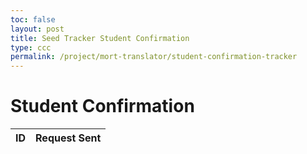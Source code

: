 ```yaml
---
toc: false
layout: post
title: Seed Tracker Student Confirmation
type: ccc
permalink: /project/mort-translator/student-confirmation-tracker
---
```



<head>
  <title>Student Confirmation</title>
  <style>
    /* ... eshaan add in style later ... */
  </style>
</head>
<body>

<h1>Student Confirmation</h1>
<table id="submissionsTable">
  <thead>
    <tr>
      <th>ID</th>
      <th>Request Sent</th>
    </tr>
  </thead>
  <tbody>
    <!-- Table rows will be populated here -->
  </tbody>
</table>

<script type="module">
  import {javaURI} from '{{site.baseurl}}/assets/js/api/config.js';
  async function fetchSubmissions() {
    try {
      const response = await fetch(`${javaURI}/api/seeds/`); // Replace with your actual backend API endpoint
      const submissions = await response.json();
      console.log(submissions);

      const tableBody = document.getElementById('submissionsTable').querySelector('tbody');
      tableBody.innerHTML = '';

      if (submissions.length === 0) {
        tableBody.innerHTML = `<tr><td colspan="2">No submissions found</td></tr>`;
      } else {
        submissions.forEach(submission => {
          const row = document.createElement('tr');
          row.innerHTML = `
            <td>${submission.id}</td>
            <td>Sent</td>
          `;
          tableBody.appendChild(row);
        });
      }

    } catch (error) {
      console.error('Error fetching submissions:', error);
      const tableBody = document.getElementById('submissionsTable').querySelector('tbody');
      tableBody.innerHTML = `<tr><td colspan="2">Error loading data: ${error.message}</td></tr>`;
    }
  }

  // Fetch data on page load
  document.addEventListener('DOMContentLoaded', fetchSubmissions);
</script>

</body>